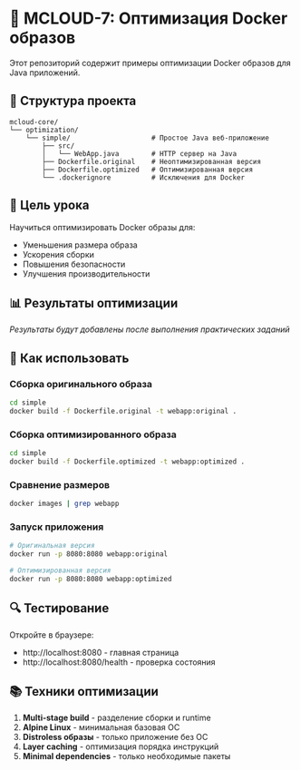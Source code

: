 # 🚀 MCLOUD-7: Оптимизация Docker образов

Этот репозиторий содержит примеры оптимизации Docker образов для Java приложений.

## 📁 Структура проекта

```
mcloud-core/
└── optimization/
    └── simple/                    # Простое Java веб-приложение
        ├── src/
        │   └── WebApp.java        # HTTP сервер на Java
        ├── Dockerfile.original    # Неоптимизированная версия
        ├── Dockerfile.optimized   # Оптимизированная версия
        └── .dockerignore          # Исключения для Docker
```

## 🎯 Цель урока

Научиться оптимизировать Docker образы для:
- Уменьшения размера образа
- Ускорения сборки
- Повышения безопасности
- Улучшения производительности

## 📊 Результаты оптимизации

*Результаты будут добавлены после выполнения практических заданий*

## 🚀 Как использовать

### Сборка оригинального образа
```bash
cd simple
docker build -f Dockerfile.original -t webapp:original .
```

### Сборка оптимизированного образа
```bash
cd simple
docker build -f Dockerfile.optimized -t webapp:optimized .
```

### Сравнение размеров
```bash
docker images | grep webapp
```

### Запуск приложения
```bash
# Оригинальная версия
docker run -p 8080:8080 webapp:original

# Оптимизированная версия
docker run -p 8080:8080 webapp:optimized
```

## 🔍 Тестирование

Откройте в браузере:
- http://localhost:8080 - главная страница
- http://localhost:8080/health - проверка состояния

## 📚 Техники оптимизации

1. **Multi-stage build** - разделение сборки и runtime
2. **Alpine Linux** - минимальная базовая ОС
3. **Distroless образы** - только приложение без ОС
4. **Layer caching** - оптимизация порядка инструкций
5. **Minimal dependencies** - только необходимые пакеты
